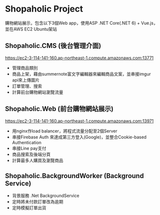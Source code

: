 # Shopaholic Project
購物網站展示，包含以下3個Web app，使用ASP .NET Core(.NET 6) + Vue.js，並在AWS EC2 Ubuntu架站

## Shopaholic.CMS (後台管理介面)
https://ec2-3-114-141-160.ap-northeast-1.compute.amazonaws.com:13771  
* 管理商品類別
* 商品上架，藉由summernote富文字編輯器來編輯商品文案，並串接imgur api來上傳圖片
* 訂單管理、搜索
* 計算前台購物網站瀏覽流量

## Shopaholic.Web (前台購物網站展示)
https://ec2-3-114-141-160.ap-northeast-1.compute.amazonaws.com:13971  
* 用nginx作load balancer，將程式流量分配至2個Server
* 串接Firebase Auth 來達成第三方登入(Google)，並整合Cookie-based Authentication
* 串接Line pay支付
* 商品搜索及後端分頁
* 計算最多人購買及瀏覽商品

## Shopaholic.BackgroundWorker (Background Service)
* 背景服務 .Net BackgroundService
* 定時將未付款訂單改為逾期
* 定時模擬訂單出貨
